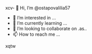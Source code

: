 xcv- 👋 Hi, I’m @ostapovalilia57
- 👀 I’m interested in ...
- 🌱 I’m currently learning ...
- 💞️ I’m looking to collaborate on .as..
- 📫 How to reach me ...

<!---
ostapovalilia57/ostapovalilia57 is a ✨ special ✨ repository because its `README.md` (this file) appears on your GitHub profile.
You can click the Preview link to take a look at your changes.
--->
xqtw
